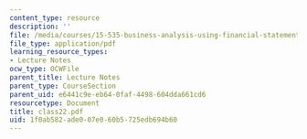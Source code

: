 ```yaml
---
content_type: resource
description: ''
file: /media/courses/15-535-business-analysis-using-financial-statements-spring-2003/1f0ab582ade007e060b5725edb694b60_class22.pdf
file_type: application/pdf
learning_resource_types:
- Lecture Notes
ocw_type: OCWFile
parent_title: Lecture Notes
parent_type: CourseSection
parent_uid: e6441c9e-eb64-0faf-4498-604dda661cd6
resourcetype: Document
title: class22.pdf
uid: 1f0ab582-ade0-07e0-60b5-725edb694b60
---
```

